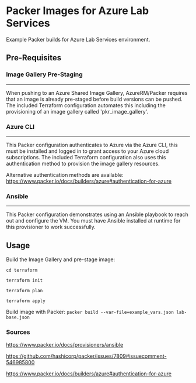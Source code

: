 # Packer Images for Azure Lab Services
Example Packer builds for Azure Lab Services environment.

## Pre-Requisites

### Image Gallery Pre-Staging
___
When pushing to an Azure Shared Image Gallery, AzureRM/Packer requires that an image is already pre-staged before build versions can be pushed. The included Terraform configuration automates this including the provisioning of an image gallery called 'pkr_image_gallery'.

### Azure CLI
___
This Packer configuration authenticates to Azure via the Azure CLI, this must be installed and logged in to grant access to your Azure cloud subscriptions. The included Terraform configuration also uses this authentication method to provision the image gallery resources.

Alternative authentication methods are available:
https://www.packer.io/docs/builders/azure#authentication-for-azure

### Ansible
___
This Packer configuration demonstrates using an Ansible playbook to reach out and configure the VM. You must have Ansible installed at runtime for this provisioner to work successfully.

## Usage

Build the Image Gallery and pre-stage image:

`cd terraform`

`terraform init`

`terraform plan`

`terraform apply`

Build image with Packer:
`packer build --var-file=example_vars.json lab-base.json`

### Sources
https://www.packer.io/docs/provisioners/ansible

https://github.com/hashicorp/packer/issues/7809#issuecomment-546985800

https://www.packer.io/docs/builders/azure#authentication-for-azure

